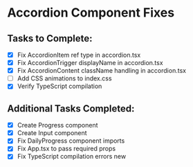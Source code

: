 # Accordion Component Fixes

## Tasks to Complete:
- [x] Fix AccordionItem ref type in accordion.tsx
- [x] Fix AccordionTrigger displayName in accordion.tsx
- [x] Fix AccordionContent className handling in accordion.tsx
- [ ] Add CSS animations to index.css
- [x] Verify TypeScript compilation

## Additional Tasks Completed:
- [x] Create Progress component
- [x] Create Input component
- [x] Fix DailyProgress component imports
- [x] Fix App.tsx to pass required props
- [x] Fix TypeScript compilation errors
 new 